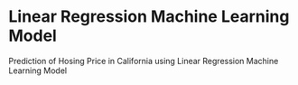 # Linear Regression Machine Learning Model
Prediction of Hosing Price in California using Linear Regression Machine Learning Model
